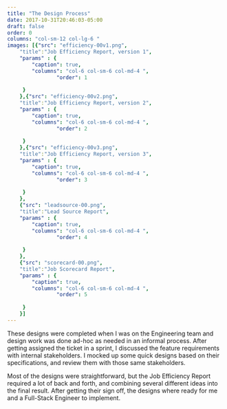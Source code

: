 ```yaml
---
title: "The Design Process"
date: 2017-10-31T20:46:03-05:00
draft: false
order: 0
columns: "col-sm-12 col-lg-6 "
images: [{"src": "efficiency-00v1.png",
    "title":"Job Efficiency Report, version 1",
    "params" : {
        "caption": true,
        "columns": "col-6 col-sm-6 col-md-4 ",
                "order": 1
   
     }
    },{"src": "efficiency-00v2.png",
    "title":"Job Efficiency Report, version 2",
    "params" : {
        "caption": true,
        "columns": "col-6 col-sm-6 col-md-4 ",
                "order": 2
   
     }
    },{"src": "efficiency-00v3.png",
    "title":"Job Efficiency Report, version 3",
    "params" : {
        "caption": true,
        "columns": "col-6 col-sm-6 col-md-4 ",
                "order": 3
   
     }
    },
    {"src": "leadsource-00.png",
    "title":"Lead Source Report",
    "params" : {
        "caption": true,
        "columns": "col-6 col-sm-6 col-md-4 ",
                "order": 4
   
     }
    },
    {"src": "scorecard-00.png",
    "title":"Job Scorecard Report",
    "params" : {
        "caption": true,
        "columns": "col-6 col-sm-6 col-md-4 ",
                "order": 5
   
     }
    }]
---
```

These designs were completed when I was on the Engineering team and design work was done ad-hoc as needed in an informal process. After getting assigned the ticket in a sprint, I discussed the feature requirements with internal stakeholders. I mocked up some quick designs based on their specifications, and review them with those same stakeholders. 

Most of the designs were straightforward, but the Job Efficiency Report required a lot of back and forth, and combining several different ideas into the final result. After getting their sign off, the designs where ready for me and a Full-Stack Engineer to implement. 